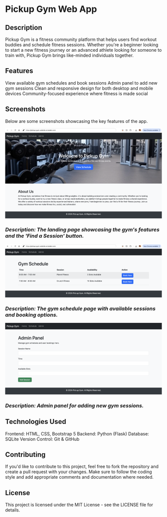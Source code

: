 # Pickup Gym Web App

## Description
Pickup Gym is a fitness community platform that helps users find workout buddies and schedule fitness sessions. Whether you're a beginner looking to start a new fitness journey or an advanced athlete looking for someone to train with, Pickup Gym brings like-minded individuals together.

## Features
View available gym schedules and book sessions
Admin panel to add new gym sessions
Clean and responsive design for both desktop and mobile devices
Community-focused experience where fitness is made social

## Screenshots
Below are some screenshots showcasing the key features of the app.

![Landing Page](https://github.com/vedantparnaik/pickup_gym_website/blob/main/pictures/Landing%20Page.png)
### *Description: The landing page showcasing the gym's features and the 'Find a Session' button.*

![Schedule Page](https://github.com/vedantparnaik/pickup_gym_website/blob/main/pictures/Schedule%20Page.png)
### *Description: The gym schedule page with available sessions and booking options.*

![Admin Page](https://github.com/vedantparnaik/pickup_gym_website/blob/main/pictures/Admin%20Page.png)
### *Description: Admin panel for adding new gym sessions.*

## Technologies Used

Frontend: HTML, CSS, Bootstrap 5
Backend: Python (Flask)
Database: SQLite
Version Control: Git & GitHub

## Contributing
If you'd like to contribute to this project, feel free to fork the repository and create a pull request with your changes. Make sure to follow the coding style and add appropriate comments and documentation where needed.

## License
This project is licensed under the MIT License - see the LICENSE file for details.
